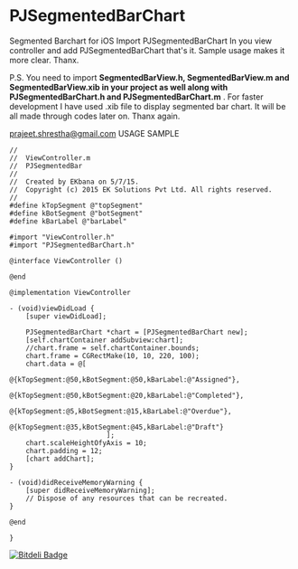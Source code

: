 # PJSegmentedBarChart
Segmented Barchart for iOS
Import PJSegmentedBarChart In you view controller  and add PJSegmentedBarChart that's it. Sample usage makes it more clear. Thanx. 

P.S. You need to import **SegmentedBarView.h, SegmentedBarView.m and SegmentedBarView.xib in your project as well along with PJSegmentedBarChart.h and PJSegmentedBarChart.m** . For faster development I have used .xib file to display segmented bar chart. It will be all made through codes later on. Thanx again. 

prajeet.shrestha@gmail.com
USAGE SAMPLE
```
//
//  ViewController.m
//  PJSegmentedBar
//
//  Created by EKbana on 5/7/15.
//  Copyright (c) 2015 EK Solutions Pvt Ltd. All rights reserved.
//
#define kTopSegment @"topSegment"
#define kBotSegment @"botSegment"
#define kBarLabel @"barLabel"

#import "ViewController.h"
#import "PJSegmentedBarChart.h"

@interface ViewController ()

@end

@implementation ViewController

- (void)viewDidLoad {
    [super viewDidLoad];
    
    PJSegmentedBarChart *chart = [PJSegmentedBarChart new];
    [self.chartContainer addSubview:chart];
    //chart.frame = self.chartContainer.bounds;
    chart.frame = CGRectMake(10, 10, 220, 100);
    chart.data = @[
                   @{kTopSegment:@50,kBotSegment:@50,kBarLabel:@"Assigned"},
                   @{kTopSegment:@50,kBotSegment:@20,kBarLabel:@"Completed"},
                   @{kTopSegment:@5,kBotSegment:@15,kBarLabel:@"Overdue"},
                   @{kTopSegment:@35,kBotSegment:@45,kBarLabel:@"Draft"}
                        ];
    chart.scaleHeightOfyAxis = 10;
    chart.padding = 12;
    [chart addChart];
}

- (void)didReceiveMemoryWarning {
    [super didReceiveMemoryWarning];
    // Dispose of any resources that can be recreated.
}

@end

}
```


[![Bitdeli Badge](https://d2weczhvl823v0.cloudfront.net/PrajeetShrestha/pjsegmentedbarchart/trend.png)](https://bitdeli.com/free "Bitdeli Badge")

